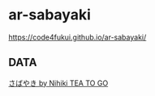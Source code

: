 # ar-sabayaki
 
https://code4fukui.github.io/ar-sabayaki/

## DATA

[さばやき by Nihiki TEA TO GO](https://www.instagram.com/nihiki_teatime/)
